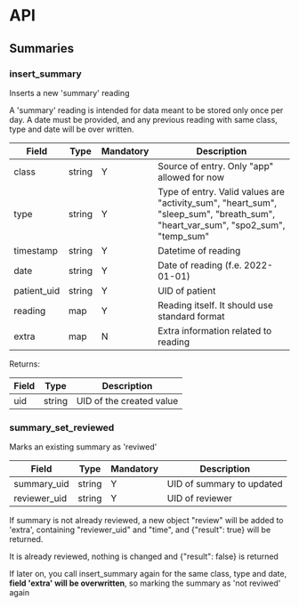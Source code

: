 # API


## Summaries

### insert_summary
Inserts a new 'summary' reading

A 'summary' reading is intended for data meant to be stored only once per day. A date must be provided, and any previous reading with same class, type and date will be over written.

|Field|Type|Mandatory|Description
|---|---|---|---
|class|string|Y|Source of entry. Only "app" allowed for now
|type|string|Y|Type of entry. Valid values are "activity_sum", "heart_sum", "sleep_sum", "breath_sum", "heart_var_sum", "spo2_sum", "temp_sum"
|timestamp|string|Y|Datetime of reading
|date|string|Y|Date of reading (f.e. 2022-01-01)
|patient_uid|string|Y|UID of patient
|reading|map|Y|Reading itself. It should use standard format
|extra|map|N|Extra information related to reading

Returns:


|Field|Type|Description
|---|---|---
|uid|string|UID of the created value


### summary_set_reviewed

Marks an existing summary as 'reviwed'

|Field|Type|Mandatory|Description
|---|---|---|---
|summary_uid|string|Y|UID of summary to updated
|reviewer_uid|string|Y|UID of reviewer

If summary is not already reviewed, a new object "review" will be added to 'extra', containing "reviewer_uid" and "time",
and {"result": true} will be returned.

It is already reviewed, nothing is changed and  {"result": false} is returned

If later on, you call insert_summary again for the same class, type and date, **field 'extra' will be overwritten**, so marking the summary as 'not reviwed' again

